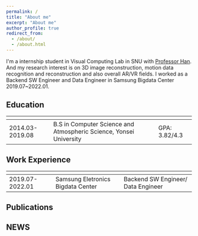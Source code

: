 ```yaml
---
permalink: /
title: "About me"
excerpt: "About me"
author_profile: true
redirect_from: 
  - /about/
  - /about.html
---
```


I'm a internship student in Visual Computing Lab in SNU with [Professor Han](https://jhugestar.github.io/). And my research interest is on 3D image reconstruction, motion data recognition and reconstruction and also overall AR/VR fields. I worked as a Backend SW Engineer and Data Engineer in Samsung Bigdata Center 2019.07~2022.01.

Education
---

|<!-- -->|<!-- -->|<!-- -->|
|-----|-----|-----|
|2014.03-2019.08|B.S in Computer Science and Atmospheric Science, Yonsei University|GPA: 3.82/4.3|


Work Experience
---

|<!-- -->|<!-- -->|<!-- -->|
|-----|-----|-----|
|2019.07-2022.01|Samsung Eletronics Bigdata Center|Backend SW Engineer/ Data Engineer|


Publications
---


NEWS
---


